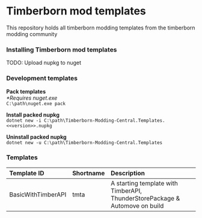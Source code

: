 # Timberborn mod templates
This repository holds all timberborn modding templates from the timberborn modding community

### Installing Timberborn mod templates
TODO: Upload nupkg to nuget

### Development templates  
**Pack templates**  
_*Requires nuget.exe_  
`C:\path\nuget.exe pack`

**Install packed nupkg**  
`dotnet new -i C:\path\Timberborn-Modding-Central.Templates.<<version>>.nupkg`

**Uninstall packed nupkg**  
`dotnet new -u C:\path\Timberborn-Modding-Central.Templates`

### Templates
| Template ID | Shortname  | Description                                                               |
|:-----------|:-----------|:--------------------------------------------------------------------------|
| BasicWithTimberAPI| tmta       | A starting template with TimberAPI, ThunderStorePackage & Automove on build |
